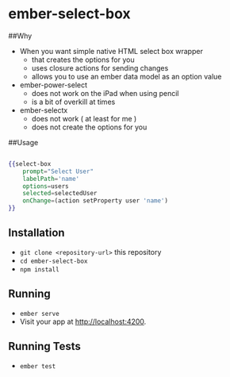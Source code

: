 # ember-select-box

##Why 

- When you want simple native HTML select box wrapper  
  - that creates the options for you
  - uses closure actions for sending changes
  - allows you to use an ember data model as an option value
- ember-power-select
  - does not work on the iPad when using pencil
  - is a bit of overkill at times
- ember-selectx 
  - does not work ( at least for me )
  - does not create the options for you    


##Usage 

```handlebars

{{select-box
    prompt="Select User"
    labelPath='name'
    options=users
    selected=selectedUser
    onChange=(action setProperty user 'name')
}}


```

## Installation

* `git clone <repository-url>` this repository
* `cd ember-select-box`
* `npm install`

## Running

* `ember serve`
* Visit your app at [http://localhost:4200](http://localhost:4200).

## Running Tests

* `ember test`
